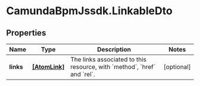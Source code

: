 # CamundaBpmJssdk.LinkableDto

## Properties

Name | Type | Description | Notes
------------ | ------------- | ------------- | -------------
**links** | [**[AtomLink]**](AtomLink.md) | The links associated to this resource, with &#x60;method&#x60;, &#x60;href&#x60; and &#x60;rel&#x60;. | [optional] 


